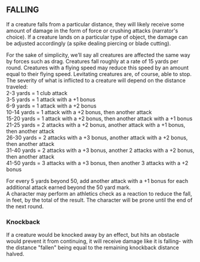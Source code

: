 ## FALLING
If a creature falls from a particular distance, they will likely receive some amount of damage in the form of force or crushing attacks (narrator's choice). If a creature lands on a particular type of object, the damage can be adjusted accordingly (a spike dealing piercing or blade cutting).

For the sake of simplicity, we’ll say all creatures are affected the same way by forces such as drag. Creatures fall roughly at a rate of 15 yards per round. Creatures with a flying speed may reduce this speed by an amount equal to their flying speed. Levitating creatures are, of course, able to stop. The severity of what is inflicted to a creature will depend on the distance traveled:  
2-3 yards = 1 club attack  
3-5 yards = 1 attack with a +1 bonus  
6-9 yards = 1 attack with a +2 bonus  
10-14 yards = 1 attack with a +2 bonus, then another attack  
15-20 yards = 1 attack with a +2 bonus, then another attack with a +1 bonus  
21-25 yards = 2 attacks with a +2 bonus, another attack with a +1 bonus, then another attack  
26-30 yards = 2 attacks with a +3 bonus, another attack with a +2 bonus, then another attack  
31-40 yards = 2 attacks with a +3 bonus, another 2 attacks with a +2 bonus, then another attack  
41-50 yards = 3 attacks with a +3 bonus, then another 3 attacks with a +2 bonus  

For every 5 yards beyond 50, add another attack with a +1 bonus for each additional attack earned beyond the 50 yard mark.  
A character may perform an athletics check as a reaction to reduce the fall, in feet, by the total of the result. The character will be prone until the end of the next round.

### Knockback
If a creature would be knocked away by an effect, but hits an obstacle would prevent it from continuing, it will receive damage like it is falling- with the distance "fallen" being equal to the remaining knockback distance halved.
